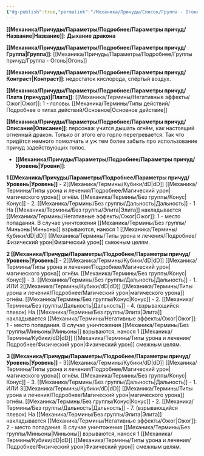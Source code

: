 ```yaml
---
{"dg-publish":true,"permalink":"/Механика/Причуды/Список/Группа - Огонь/Дыхание дракона/","noteIcon":"","created":"2025-08-21T13:47:50.315+03:00","updated":"2025-09-04T15:14:58.042+03:00"}
---
```




**[[Механика/Причуды/Параметры/Подробнее/Параметры причуд/Название\|Название]]**: **Дыхание дракона**

**[[Механика/Причуды/Параметры/Подробнее/Параметры причуд/Группа\|Группа]]**: [[Механика/Причуды/Параметры/Подробнее/Группы причуд/Группа - Огонь\|Огонь]] 

**[[Механика/Причуды/Параметры/Подробнее/Параметры причуд/Контраст\|Контраст]]**: недостаток кислорода, спёртый воздух.

**[[Механика/Причуды/Параметры/Подробнее/Параметры причуд/Плата (причуда)\|Плата]]**: [[Механика/Термины/Негативные эффекты/Ожог\|Ожог]]: 1 - головы. [[Механика/Термины/Типы действий/Подробнее о типах действий/Основное\|Основное действие]]

**[[Механика/Причуды/Параметры/Подробнее/Параметры причуд/Описание\|Описание]]**: персонаж учится дышать огнём, как настоящий огненный дракон. Только от этого его горло перегревается. Так что придётся немного помолчать и уж тем более забыть про использование причуд задействующих голос.


- **[[Механика/Причуды/Параметры/Подробнее/Параметры причуд/Уровень\|Уровни]]**:

**1 [[Механика/Причуды/Параметры/Подробнее/Параметры причуд/Уровень\|Уровень]]** - 2[[Механика/Термины/Кубики/dD\|dD]] [[Механика/Термины/Типы урона и лечения/Подробнее/Магический урон\|магического урона]] огнём. [[Механика/Термины/Без группы/Конус\|Конус]] - 2. [[Механика/Термины/Без группы/Дальность\|Дальность]] - 1
На [[Механика/Термины/Без группы/Элита\|Элита]] накладывается [[Механика/Термины/Негативные эффекты/Ожог\|Ожог]]: 1 - место попадания. 
В случае уничтожения [[Механика/Термины/Без группы/Миньоны\|Миньоны]] взрываются, нанося 1 [[Механика/Термины/Кубики/dD\|dD]] [[Механика/Термины/Типы урона и лечения/Подробнее/Физический урон\|Физический урон]] смежным целям. 

**2 [[Механика/Причуды/Параметры/Подробнее/Параметры причуд/Уровень\|Уровень]]** - 2[[Механика/Термины/Кубики/dD\|dD]] [[Механика/Термины/Типы урона и лечения/Подробнее/Магический урон\|магического урона]] огнём. [[Механика/Термины/Без группы/Конус\|Конус]] - 3. [[Механика/Термины/Без группы/Дальность\|Дальность]] - 1. ИЛИ 2[[Механика/Термины/Кубики/dD\|dD]] [[Механика/Термины/Типы урона и лечения/Подробнее/Магический урон\|магического урона]] огнём. [[Механика/Термины/Без группы/Конус\|Конус]] - 2. [[Механика/Термины/Без группы/Дальность\|Дальность]] - 4. (взрывающийся плевок)
На [[Механика/Термины/Без группы/Элита\|Элита]] накладывается [[Механика/Термины/Негативные эффекты/Ожог\|Ожог]]: 1 - место попадания. 
В случае уничтожения [[Механика/Термины/Без группы/Миньоны\|Миньоны]] взрываются, нанося 1 [[Механика/Термины/Кубики/dD\|dD]] [[Механика/Термины/Типы урона и лечения/Подробнее/Физический урон\|Физический урон]] смежным целям. 

**3 [[Механика/Причуды/Параметры/Подробнее/Параметры причуд/Уровень\|Уровень]]** - 3[[Механика/Термины/Кубики/dD\|dD]] [[Механика/Термины/Типы урона и лечения/Подробнее/Магический урон\|магического урона]] огнём. [[Механика/Термины/Без группы/Конус\|Конус]] - 3. [[Механика/Термины/Без группы/Дальность\|Дальность]] - 1. ИЛИ 3[[Механика/Термины/Кубики/dD\|dD]] [[Механика/Термины/Типы урона и лечения/Подробнее/Магический урон\|магического урона]] огнём. [[Механика/Термины/Без группы/Конус\|Конус]] - 2. [[Механика/Термины/Без группы/Дальность\|Дальность]] - 7. (взрывающийся плевок)
На [[Механика/Термины/Без группы/Элита\|Элита]] накладывается [[Механика/Термины/Негативные эффекты/Ожог\|Ожог]]: 2 - место попадания. 
В случае уничтожения [[Механика/Термины/Без группы/Миньоны\|Миньоны]] взрываются, нанося 1 [[Механика/Термины/Кубики/dD\|dD]] [[Механика/Термины/Типы урона и лечения/Подробнее/Физический урон\|Физический урон]] смежным целям. 